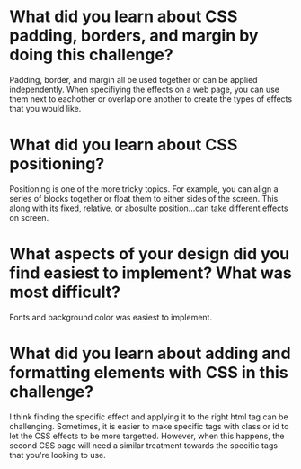 # What did you learn about CSS padding, borders, and margin by doing this challenge?

Padding, border, and margin all be used together or can be applied independently. When specifiying the effects on a web page, you can use them next to eachother or overlap one another to create the types of effects that you would like.

# What did you learn about CSS positioning?

Positioning is one of the more tricky topics. For example, you can align a series of blocks together or float them to either sides of the screen. This along with its fixed, relative, or abosulte position...can take different effects on screen.

# What aspects of your design did you find easiest to implement? What was most difficult?

Fonts and background color was easiest to implement.

# What did you learn about adding and formatting elements with CSS in this challenge?

I think finding the specific effect and applying it to the right html tag can be challenging. Sometimes, it is easier to make specific tags with class or id to let the CSS effects to be more targetted. However, when this happens, the second CSS page will need a similar treatment towards the specific tags that you're looking to use.